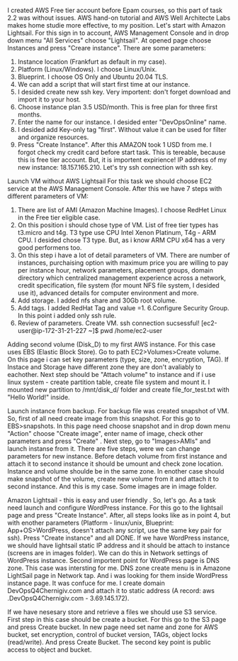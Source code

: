 I created AWS Free tier account before Epam courses, so this part of task 2.2 was without issues. 
AWS hand-on tutorial and AWS Well Architecte Labs makes home studie more effective, to my position.
Let's start with Amazon Lightsail. 
For this sign in to account, AWS Management Console and in drop down menu "All Services" choose  "Lightsail". At opened page choose Instances and press "Creare instance". There are some parameters:
1. Instance location (Frankfurt as  default in my case).
2. Platform (Linux/Windows). I choose Linux/Unix.
3. Blueprint. I choose OS Only and Ubuntu 20.04 TLS.
4. We can add a script that will start first time at our instance.
5. I desided  create new ssh key. Very importent: don't forget download and import it to your host.
6. Choose instance plan 3.5 USD/month. This is free plan for three first months.
7. Enter the name for our instance. I desided enter "DevOpsOnline" name.
8. I desided add Key-only tag "first". Without value it can be used for filter and organize resources.
9. Press "Create Instance". 
After this AMAZON took 1 USD from me. I forgot check my credit card before start task. This is tereable, because this is free tier account. But, it is importent expirience!
IP address of my new instance: 18.157.165.210. Let's try ssh connection with ssh key.

Launch VM without AWS Lightsail
For this task we should choose EC2 service at the AWS Management Console. After this we have 7 steps with different parameters of VM:
1. There are list of AMI (Amazon Machine Images). I choose RedHet Linux in the Free tier eligible case. 
2. On this position i should chose type of VM. List of free tier types has t3.micro and t4g. T3 type use CPU Intel Xenon Platinum, T4g - ARM CPU. I desided chose T3 type. But, as i know ARM CPU x64 has a very good performens too. 
3. On this step i have a lot of detail parameters of VM. There are number of instances, purchaising option with maximum price you are willing to pay per instance hour,  network parameters, placement groups, domain directory which centralized management experience across a network, credit specification, file system (for mount NFS file system, I desided use it), advanced details for computer environment and more.
4. Add storage. I added nfs share and 30Gb root volume. 
5. Add tags. I added RedHat Tag and value =1.
6.Configure Security Group. In this point i added only ssh rule.
7. Review of parameters. Create VM.
ssh connection sucsessful!
[ec2-user@ip-172-31-21-227 ~]$ pwd
/home/ec2-user

Adding second volume (Disk_D) to my first AWS instance.
For this case uses EBS (Elastic Block Store). Go to path EC2>Volumes>Create volume. On this page i can set key parameters (type, size, zone, encryption, TAG). If Instace and Storage have different zone they are don't avaliably to eachother. Next step should be "Attach volume" to instance and if i use linux system - create partition table, create file system and mount it.
I mounted new partition to /mnt/disk_d/ folder and create file_for_test.txt with "Hello World!" inside.

Launch instance from backup.
For backup file was created snapshot of VM. So, first of all need create image from this snapshot. 
For this go to EBS>snapshots. In this page need choose snapshot and in drop down menu  "Action" choose "Create image", enter name of image, 
check other parameters and press "Create" . Next step, go to  "Images>AMIs" and launch instanse from it. 
There are five steps, were we can change parameters for new instance.
 Before detach volume from first instance and attach it to second instance it should be umount and check zone location. 
Instance and volume shoulde be in the same zone. In enother case should make snapshot of the volume, create new volume from it and attach it to second instance. 
And this is my case. Some images are in image folder.


Amazon Lightsail - this is easy and user friendly . 
So, let's go. As a task need launch and configure WordPress instance. For this go to the lightsail page and press "Create Instance". After, all steps looks like as in point 4, but with enother parameters (Platform - linux/unix, Blueprint: App+OS>WordPress, doesn't attach any script, use the same key pair for ssh). Press "Create instance" and all DONE. If we have WordPress instance, we should have lightsail static IP address and it should be attach to instance (screens are in images folder). We can do this in Network settings of WordPress instance. Second importent point for WordPress page is DNS zone. This case was intersting for me. DNS zone create menu is in Amazone LightSail page in Network tap. And i was looking for them inside WordPress instance page. It was confuce for me. I create domain DevOpsQ4Chernigiv.com and attach it to static address (A record: aws
.DevOpsQ4Chernigiv.com - 3.69.145.172). 

If we have nesesary store and retrieve a files we should use S3 service. First step in this case should be create a bucket. For this go to the S3 page and press Create bucket. In new page need set name and zone for AWS bucket, set encryption, control of bucket version, TAGs, object locks (read/write). And press Create Bucket. The second key point is public access to object and bucket.
